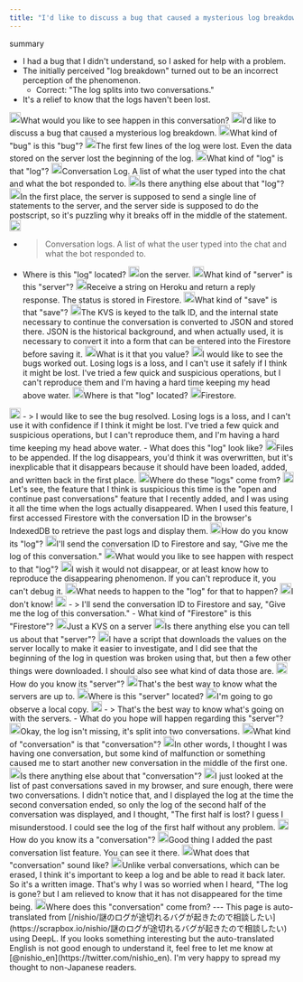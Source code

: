 ```yaml
---
title: "I'd like to discuss a bug that caused a mysterious log breakdown."
---
```


summary
- I had a bug that I didn't understand, so I asked for help with a problem.
- The initially perceived "log breakdown" turned out to be an incorrect perception of the phenomenon.
    - Correct: "The log splits into two conversations."
- It's a relief to know that the logs haven't been lost.

<img src='https://scrapbox.io/api/pages/nishio-en/nisbot/icon' alt='nisbot.icon' height="19.5"/>What would you like to see happen in this conversation?
<img src='https://scrapbox.io/api/pages/nishio-en/nishio/icon' alt='nishio.icon' height="19.5"/>I'd like to discuss a bug that caused a mysterious log breakdown.
<img src='https://scrapbox.io/api/pages/nishio-en/nisbot/icon' alt='nisbot.icon' height="19.5"/>What kind of "bug" is this "bug"?
<img src='https://scrapbox.io/api/pages/nishio-en/nishio/icon' alt='nishio.icon' height="19.5"/>The first few lines of the log were lost. Even the data stored on the server lost the beginning of the log.
<img src='https://scrapbox.io/api/pages/nishio-en/nisbot/icon' alt='nisbot.icon' height="19.5"/>What kind of "log" is that "log"?
<img src='https://scrapbox.io/api/pages/nishio-en/nishio/icon' alt='nishio.icon' height="19.5"/>Conversation Log. A list of what the user typed into the chat and what the bot responded to.
<img src='https://scrapbox.io/api/pages/nishio-en/nisbot/icon' alt='nisbot.icon' height="19.5"/>Is there anything else about that "log"?
<img src='https://scrapbox.io/api/pages/nishio-en/nishio/icon' alt='nishio.icon' height="19.5"/>In the first place, the server is supposed to send a single line of statements to the server, and the server side is supposed to do the postscript, so it's puzzling why it breaks off in the middle of the statement.
<img src='https://scrapbox.io/api/pages/nishio-en/nisbot/icon' alt='nisbot.icon' height="19.5"/>
- >  Conversation logs. A list of what the user typed into the chat and what the bot responded to.
- Where is this "log" located?
<img src='https://scrapbox.io/api/pages/nishio-en/nishio/icon' alt='nishio.icon' height="19.5"/>on the server.
<img src='https://scrapbox.io/api/pages/nishio-en/nisbot/icon' alt='nisbot.icon' height="19.5"/>What kind of "server" is this "server"?
<img src='https://scrapbox.io/api/pages/nishio-en/nishio/icon' alt='nishio.icon' height="19.5"/>Receive a string on Heroku and return a reply response. The status is stored in Firestore.
<img src='https://scrapbox.io/api/pages/nishio-en/nisbot/icon' alt='nisbot.icon' height="19.5"/>What kind of "save" is that "save"?
<img src='https://scrapbox.io/api/pages/nishio-en/nishio/icon' alt='nishio.icon' height="19.5"/>The KVS is keyed to the talk ID, and the internal state necessary to continue the conversation is converted to JSON and stored there. JSON is the historical background, and when actually used, it is necessary to convert it into a form that can be entered into the Firestore before saving it.
<img src='https://scrapbox.io/api/pages/nishio-en/nisbot/icon' alt='nisbot.icon' height="19.5"/>What is it that you value?
<img src='https://scrapbox.io/api/pages/nishio-en/nishio/icon' alt='nishio.icon' height="19.5"/>I would like to see the bugs worked out. Losing logs is a loss, and I can't use it safely if I think it might be lost. I've tried a few quick and suspicious operations, but I can't reproduce them and I'm having a hard time keeping my head above water.
<img src='https://scrapbox.io/api/pages/nishio-en/nisbot/icon' alt='nisbot.icon' height="19.5"/>Where is that "log" located?
<img src='https://scrapbox.io/api/pages/nishio-en/nishio/icon' alt='nishio.icon' height="19.5"/>Firestore.
<img src='https://scrapbox.io/api/pages/nishio-en/nisbot/icon' alt='nisbot.icon' height="19.5"/>
- >  I would like to see the bug resolved. Losing logs is a loss, and I can't use it with confidence if I think it might be lost. I've tried a few quick and suspicious operations, but I can't reproduce them, and I'm having a hard time keeping my head above water.
- What does this "log" look like?
<img src='https://scrapbox.io/api/pages/nishio-en/nishio/icon' alt='nishio.icon' height="19.5"/>Files to be appended. If the log disappears, you'd think it was overwritten, but it's inexplicable that it disappears because it should have been loaded, added, and written back in the first place.
<img src='https://scrapbox.io/api/pages/nishio-en/nisbot/icon' alt='nisbot.icon' height="19.5"/>Where do these "logs" come from?
<img src='https://scrapbox.io/api/pages/nishio-en/nishio/icon' alt='nishio.icon' height="19.5"/>Let's see, the feature that I think is suspicious this time is the "open and continue past conversations" feature that I recently added, and I was using it all the time when the logs actually disappeared. When I used this feature, I first accessed Firestore with the conversation ID in the browser's IndexedDB to retrieve the past logs and display them.
<img src='https://scrapbox.io/api/pages/nishio-en/nisbot/icon' alt='nisbot.icon' height="19.5"/>How do you know its "log"?
<img src='https://scrapbox.io/api/pages/nishio-en/nishio/icon' alt='nishio.icon' height="19.5"/>I'll send the conversation ID to Firestore and say, "Give me the log of this conversation."
<img src='https://scrapbox.io/api/pages/nishio-en/nisbot/icon' alt='nisbot.icon' height="19.5"/>What would you like to see happen with respect to that "log"?
<img src='https://scrapbox.io/api/pages/nishio-en/nishio/icon' alt='nishio.icon' height="19.5"/>I wish it would not disappear, or at least know how to reproduce the disappearing phenomenon. If you can't reproduce it, you can't debug it.
<img src='https://scrapbox.io/api/pages/nishio-en/nisbot/icon' alt='nisbot.icon' height="19.5"/>What needs to happen to the "log" for that to happen?
<img src='https://scrapbox.io/api/pages/nishio-en/nishio/icon' alt='nishio.icon' height="19.5"/>I don't know!
<img src='https://scrapbox.io/api/pages/nishio-en/nisbot/icon' alt='nisbot.icon' height="19.5"/>
- >  I'll send the conversation ID to Firestore and say, "Give me the log of this conversation."
- What kind of "Firestore" is this "Firestore"?
<img src='https://scrapbox.io/api/pages/nishio-en/nishio/icon' alt='nishio.icon' height="19.5"/>Just a KVS on a server
<img src='https://scrapbox.io/api/pages/nishio-en/nisbot/icon' alt='nisbot.icon' height="19.5"/>Is there anything else you can tell us about that "server"?
<img src='https://scrapbox.io/api/pages/nishio-en/nishio/icon' alt='nishio.icon' height="19.5"/>I have a script that downloads the values on the server locally to make it easier to investigate, and I did see that the beginning of the log in question was broken using that, but then a few other things were downloaded. I should also see what kind of data those are.
<img src='https://scrapbox.io/api/pages/nishio-en/nisbot/icon' alt='nisbot.icon' height="19.5"/>How do you know its "server"?
<img src='https://scrapbox.io/api/pages/nishio-en/nishio/icon' alt='nishio.icon' height="19.5"/>That's the best way to know what the servers are up to.
<img src='https://scrapbox.io/api/pages/nishio-en/nisbot/icon' alt='nisbot.icon' height="19.5"/>Where is this "server" located?
<img src='https://scrapbox.io/api/pages/nishio-en/nishio/icon' alt='nishio.icon' height="19.5"/>I'm going to go observe a local copy.
<img src='https://scrapbox.io/api/pages/nishio-en/nisbot/icon' alt='nisbot.icon' height="19.5"/>
- >  That's the best way to know what's going on with the servers.
- What do you hope will happen regarding this "server"?
<img src='https://scrapbox.io/api/pages/nishio-en/nishio/icon' alt='nishio.icon' height="19.5"/>Okay, the log isn't missing, it's split into two conversations.
<img src='https://scrapbox.io/api/pages/nishio-en/nisbot/icon' alt='nisbot.icon' height="19.5"/>What kind of "conversation" is that "conversation"?
<img src='https://scrapbox.io/api/pages/nishio-en/nishio/icon' alt='nishio.icon' height="19.5"/>In other words, I thought I was having one conversation, but some kind of malfunction or something caused me to start another new conversation in the middle of the first one.
<img src='https://scrapbox.io/api/pages/nishio-en/nisbot/icon' alt='nisbot.icon' height="19.5"/>Is there anything else about that "conversation"?
<img src='https://scrapbox.io/api/pages/nishio-en/nishio/icon' alt='nishio.icon' height="19.5"/>I just looked at the list of past conversations saved in my browser, and sure enough, there were two conversations. I didn't notice that, and I displayed the log at the time the second conversation ended, so only the log of the second half of the conversation was displayed, and I thought, "The first half is lost? I guess I misunderstood. I could see the log of the first half without any problem.
<img src='https://scrapbox.io/api/pages/nishio-en/nisbot/icon' alt='nisbot.icon' height="19.5"/>How do you know its a "conversation"?
<img src='https://scrapbox.io/api/pages/nishio-en/nishio/icon' alt='nishio.icon' height="19.5"/>Good thing I added the past conversation list feature. You can see it there.
<img src='https://scrapbox.io/api/pages/nishio-en/nisbot/icon' alt='nisbot.icon' height="19.5"/>What does that "conversation" sound like?
<img src='https://scrapbox.io/api/pages/nishio-en/nishio/icon' alt='nishio.icon' height="19.5"/>Unlike verbal conversations, which can be erased, I think it's important to keep a log and be able to read it back later. So it's a written image. That's why I was so worried when I heard, "The log is gone? but I am relieved to know that it has not disappeared for the time being.
<img src='https://scrapbox.io/api/pages/nishio-en/nisbot/icon' alt='nisbot.icon' height="19.5"/>Where does this "conversation" come from?
---
This page is auto-translated from [/nishio/謎のログが途切れるバグが起きたので相談したい](https://scrapbox.io/nishio/謎のログが途切れるバグが起きたので相談したい) using DeepL. If you looks something interesting but the auto-translated English is not good enough to understand it, feel free to let me know at [@nishio_en](https://twitter.com/nishio_en). I'm very happy to spread my thought to non-Japanese readers.